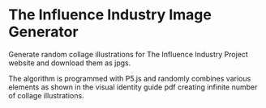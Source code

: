 # The Influence Industry Image Generator

Generate random collage illustrations for The Influence Industry Project website and download them as jpgs.

The algorithm is programmed with P5.js and randomly combines various elements as shown in the visual identity guide pdf creating infinite number of collage illustrations.   
